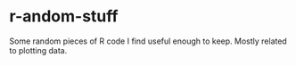 # r-andom-stuff
Some random pieces of R code I find useful enough to keep. Mostly related to plotting data.
